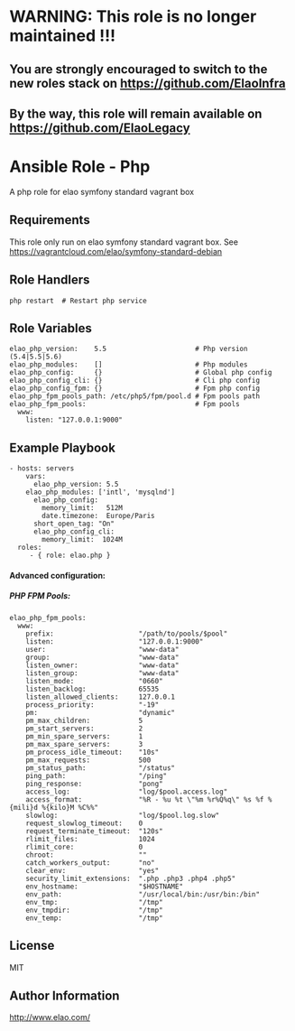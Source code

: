 WARNING: This role is no longer maintained !!!
==============================================

You are strongly encouraged to switch to the new roles stack on https://github.com/ElaoInfra
--------------------------------------------------------------------------------------------

By the way, this role will remain available on https://github.com/ElaoLegacy
----------------------------------------------------------------------------


Ansible Role - Php
==================

A php role for elao symfony standard vagrant box


Requirements
------------

This role only run on elao symfony standard vagrant box. See https://vagrantcloud.com/elao/symfony-standard-debian


Role Handlers
-------------

    php restart  # Restart php service

Role Variables
--------------

    elao_php_version:    5.5                      # Php version (5.4|5.5|5.6)
    elao_php_modules:    []                       # Php modules
    elao_php_config:     {}                       # Global php config
    elao_php_config_cli: {}                       # Cli php config
    elao_php_config_fpm: {}                       # Fpm php config
    elao_php_fpm_pools_path: /etc/php5/fpm/pool.d # Fpm pools path
    elao_php_fpm_pools:                           # Fpm pools
      www: 
        listen: "127.0.0.1:9000"    


Example Playbook
----------------

    - hosts: servers
	    vars:
	      elao_php_version: 5.5
        elao_php_modules: ['intl', 'mysqlnd']
	      elao_php_config:
	        memory_limit:   512M
	        date.timezone:  Europe/Paris
          short_open_tag: "On"
	      elao_php_config_cli:
	        memory_limit:  1024M
      roles:
         - { role: elao.php }


#### Advanced configuration:

##### PHP FPM Pools:

```
elao_php_fpm_pools:
  www:
    prefix:                     "/path/to/pools/$pool"
    listen:                     "127.0.0.1:9000"
    user:                       "www-data"
    group:                      "www-data"
    listen_owner:               "www-data"
    listen_group:               "www-data"
    listen_mode:                "0660"
    listen_backlog:             65535
    listen_allowed_clients:     127.0.0.1
    process_priority:           "-19"
    pm:                         "dynamic"
    pm_max_children:            5
    pm_start_servers:           2
    pm_min_spare_servers:       1
    pm_max_spare_servers:       3
    pm_process_idle_timeout:    "10s"
    pm_max_requests:            500
    pm_status_path:             "/status"
    ping_path:                  "/ping"
    ping_response:              "pong"
    access_log:                 "log/$pool.access.log"
    access_format:              "%R - %u %t \"%m %r%Q%q\" %s %f %{mili}d %{kilo}M %C%%"
    slowlog:                    "log/$pool.log.slow"
    request_slowlog_timeout:    0
    request_terminate_timeout:  "120s"
    rlimit_files:               1024
    rlimit_core:                0
    chroot:                     ""
    catch_workers_output:       "no"
    clear_env:                  "yes"
    security_limit_extensions:  ".php .php3 .php4 .php5"
    env_hostname:               "$HOSTNAME"
    env_path:                   "/usr/local/bin:/usr/bin:/bin"
    env_tmp:                    "/tmp"
    env_tmpdir:                 "/tmp"
    env_temp:                   "/tmp"
```

License
-------

MIT

Author Information
------------------

http://www.elao.com/
